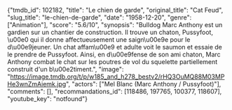 {"tmdb_id": 102182, "title": "Le chien de garde", "original_title": "Cat Feud", "slug_title": "le-chien-de-garde", "date": "1958-12-20", "genre": ["Animation"], "score": "5.6/10", "synopsis": "Bulldog Marc Anthony est un gardien sur un chantier de construction. Il trouve un chaton, Pussyfoot, \u00e0 qui il donne affectueusement une saign\u00e9e pour le d\u00e9jeuner. Un chat affam\u00e9 et adulte voit le saumon et essaie de le prendre de Pussyfoot. Ainsi, en d\u00e9fense de son ami chaton, Marc Anthony combat le chat sur les poutres de vol du squelette partiellement construit d'un b\u00e2timent.", "image": "https://image.tmdb.org/t/p/w185_and_h278_bestv2/rHQ3OuMQ88M03MPHe3wnZmAiemk.jpg", "actors": ["Mel Blanc (Marc Anthony / Pussyfoot)"], "comments": [], "recommandations_id": [118486, 197765, 100377, 118607], "youtube_key": "notfound"}